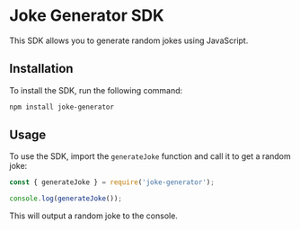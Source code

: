 # Joke Generator SDK

This SDK allows you to generate random jokes using JavaScript.

## Installation

To install the SDK, run the following command:

```bash
npm install joke-generator
```

## Usage

To use the SDK, import the `generateJoke` function and call it to get a random joke:

```javascript
const { generateJoke } = require('joke-generator');

console.log(generateJoke());
```

This will output a random joke to the console.
